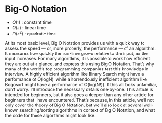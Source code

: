
# Big-O Notation

- $O(1)$ : constant time
- $O(n)$ : linear time
- $O(n^2)$ : quadratic time


At its most basic level, Big O Notation provides us with a quick way to assess the speed — or, more properly, the performance — of an algorithm. It measures how quickly the run-time grows relative to the input, as the input increases.
For many algorithms, it is possible to work how efficient they are out at a glance, and express this using Big O Notation. That’s why many of the world’s top programming companies test this knowledge in interview.
A highly efficient algorithm like Binary Search might have a performance of O(logN), while a horrendously inefficient algorithm like Bogosort might have a performance of O(log(N!)).
If this all looks unfamiliar, don’t worry. I’ll introduce the necessary details one-by-one. This article is intended for beginners, but it also goes a deeper than any other article for beginners that I have encountered. That’s because, in this article, we’ll not only cover the theory of Big O Notation, but we’ll also look at several well-known searching/sorting algorithms in context of Big O Notation, and what the code for those algorithms might look like.